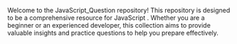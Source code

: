 Welcome to the JavaScript_Question repository! This repository is designed to be a comprehensive resource for JavaScript . Whether you are a beginner or an experienced developer, this collection aims to provide valuable insights and practice questions to help you prepare effectively.

